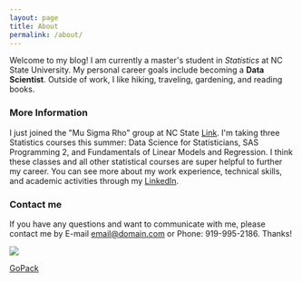 ```yaml
---
layout: page
title: About
permalink: /about/
---
```


Welcome to my blog! I am currently a master's student in _Statistics_ at NC State University. My personal career goals include becoming a **Data Scientist**. 
Outside of work, I like hiking, traveling, gardening, and reading books. 

### More Information

I just joined the "Mu Sigma Rho" group at NC State [Link](https://www.stat.purdue.edu/msr/). I'm taking three Statistics courses this summer: Data Science for Statisticians, SAS Programming 2, and Fundamentals of Linear Models and Regression. I think these classes and all other statistical courses are super helpful to further my career. You can see more about my work experience, technical skills, and academic activities through my [LinkedIn](https://www.linkedin.com/in/xingli-ma-712b20112/). 

### Contact me

If you have any questions and want to communicate with me, please contact me by E-mail [email@domain.com](xma10@ncsu.edu) or Phone: 919-995-2186. Thanks!  

![](https://raw.githubusercontent.com/Xingli-Ma/Xingli-Ma.github.io/master/images/GoPack.png)  

[GoPack](https://www.ncsu.edu/)  


